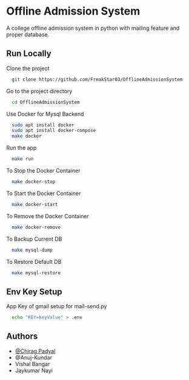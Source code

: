 
# Offline Admission System

A college offline admission system in python with mailing feature and proper database.



## Run Locally

Clone the project

```bash
  git clone https://github.com/FreakStar03/OfflineAdmissionSystem
```

Go to the project directory

```bash
  cd OfflineAdmissionSystem
```

Use Docker for Mysql Backend

```bash
  sudo apt install docker
  sudo apt install docker-compose
  make docker
```

Run the app

```bash
  make run
```

To Stop the Docker Container

```bash
  make docker-stop
```

To Start the Docker Container

```bash
  make docker-start
```


To Remove the Docker Container

```bash
  make docker-remove
```
To Backup Current DB

```bash
  make mysql-dump
```

To Restore Default DB

```bash
  make mysql-restore
```

## Env Key Setup

App Key of gmail setup for mail-send.py

```bash
  echo "KEY=keyValue" > .env
```



## Authors

- [@Chirag Padyal](https://www.github.com/octokatherine)
- @Anuj-Kundar
- Vishal Bangar
- Jaykumar Nayi
